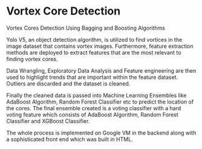 # Vortex Core Detection
Vortex Cores Detection Using Bagging and Boosting Algorithms 

Yolo V5, an object detection algorithm, is utilized to find vortices in the image dataset that contains vortex images. Furthermore, feature extraction methods are deployed to extract features that are the most relevant to finding vortex cores. 

Data Wrangling, Exploratory Data Analysis and Feature engineering are then used to highlight trends that are important within the feature dataset. Outliers are discarded and the dataset is cleaned.

Finally the cleaned data is passed into Machine Learning Ensembles like AdaBoost Algorithm, Random Forest Classifier etc to predict the location of the cores. The final ensemble created is a voting classifier with a hard voting feature which consists of AdaBoost Algorithm, Random Forest Classifier and XGBoost Classifier.

The whole process is implemented on Google VM in the backend along with a sophisticated front end which was built in HTML.
